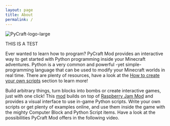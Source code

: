 ```yaml
---
layout: page
title: About
permalink: /
---
```


![PyCraft-logo-large](testtt/images/pythontool_logo.jpg)

THIS IS A TEST

Ever wanted to learn how to program? PyCraft Mod provides an interactive way to get started with Python programming inside your Minecraft adventures. Python is a very common and powerful -yet simple- programming language that can be used to modify your Minecraft worlds in real time. There are plenty of resources, have a look at the [How to create your own scripts](/startcoding/) section to learn more!

Build arbitrary things, turn blocks into bombs or create interactive games, just with one click!
This [mod](/troubleshooting#wait-what-is-a-mod) builds on top of [Raspberry Jam Mod](https://github.com/arpruss/raspberryjammod) and provides a visual interface to use in-game Python scripts. Write your own scripts or get plenty of examples online, and use them inside the game with the mighty Computer Block and Python Script items. Have a look at the possibilities PyCraft Mod offers in the following video.
